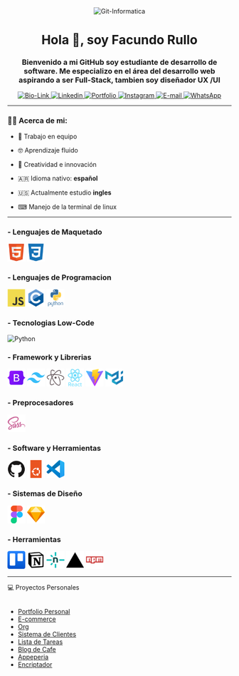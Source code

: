 <div id="header" align="center">
  <img
    src="https://media.giphy.com/media/btwPhnNxMZgBIA5gHj/giphy.gif"
    alt="Git-Informatica"
    width="200"
  />
  <h1 align="center">Hola 👋, soy Facundo Rullo</h1>
  <h3 align="center">
    Bienvenido a mi GitHub soy estudiante de desarrollo de software. Me especializo
    en el área del desarrollo web aspirando a ser Full-Stack, tambien soy diseñador UX /UI 
  </h3>
</div>
<div id="redes" align="center">
   <a href="https://facuur001.github.io/BioLink.github.io/">
    <img
      src="https://img.shields.io/badge/%F0%9F%91%89-Linkedin-violet"
      alt="Bio-Link"
    />
  </a>
  <a href="https://www.linkedin.com/in/facundo-rullo/">
    <img
      src="https://img.shields.io/badge/%F0%9F%91%89-Linkedin-blue"
      alt="Linkedin"
    />
  </a>
  <a href="https://facuur001.github.io/Portfolio.github.io/">
    <img
      src="https://img.shields.io/badge/%F0%9F%91%89-Portfolio-yellow"
      alt="Portfolio"
    />
  </a>
  <a href="https://www.instagram.com/facu.rullo12/?igshid=ZDdkNTZiNTM%3D">
    <img
      src="https://img.shields.io/badge/%F0%9F%91%89-Instagram-pink"
      alt="Instagram"
    />
  </a>
   <a href="https://mail.google.com/mail/u/0/?fs=1&tf=cm&source=mailto&to=facundorullo132@gmail.com">
    <img
      src="https://img.shields.io/badge/%F0%9F%91%89-E--mail-red"
      alt="E-mail"
    />
  </a>
  <a href="https://api.whatsapp.com/send/?phone=%2B5493515453894&text&type=phone_number&app_absent=0">
    <img
      src="https://img.shields.io/badge/%F0%9F%91%89-WhatsApp-green"
      alt="WhatsApp"
    />
  </a>
</div>

---

### 🙋‍♂️ Acerca de mi:

- 👥 Trabajo en equipo

- 🤓 Aprendizaje fluido

- 🧠 Creatividad e innovación

- 🇦🇷 Idioma nativo: **español**

- 🇺🇸 Actualmente estudio **ingles**

- ⌨ Manejo de la terminal de linux

---
<div id="herramientas" align="left">
    <div>
        <h3>- Lenguajes de Maquetado</h3>
        <img src="https://github.com/devicons/devicon/blob/master/icons/html5/html5-original.svg" alt="HTML" width="40px" height="40px">
        <img src="https://github.com/devicons/devicon/blob/master/icons/css3/css3-plain.svg" width="40px" height="40px">
    </div>
    <div>
        <h3>- Lenguajes de Programacion</h3>
        <img src="https://github.com/devicons/devicon/blob/master/icons/javascript/javascript-original.svg" alt="JavaScript" width="40px" height="40px">
        <img src="https://github.com/devicons/devicon/blob/master/icons/c/c-original.svg" alt="C" width="40px" height="40px">
        <img src="https://github.com/devicons/devicon/blob/master/icons/python/python-original-wordmark.svg" alt="Python" width="40px" height="40px">
    </div>
    <div>
        <h3>- Tecnologias Low-Code</h3>
        <img src="https://avatars.githubusercontent.com/u/16494738?s=200&v=4" alt="Python" width="40px" height="40px">
    </div>
    <div>
        <h3>- Framework y Librerias</h3>
        <img src="https://github.com/devicons/devicon/blob/master/icons/bootstrap/bootstrap-original.svg" alt="BootStrap" width="40px" height="40px">
        <img src="https://github.com/devicons/devicon/blob/master/icons/tailwindcss/tailwindcss-original.svg" alt="Tailwinds" width="40px" height="40px">
        <img src="https://github.com/devicons/devicon/blob/master/icons/atom/atom-original.svg" alt="Axios" width="40px" height="40px">
        <img src="https://github.com/devicons/devicon/blob/master/icons/react/react-original-wordmark.svg" alt="React" width="40px" height="40px">
        <img src="https://github.com/devicons/devicon/blob/master/icons/vitejs/vitejs-original.svg" alt="Vite-JS" width="40px" height="40px">
        <img src="https://github.com/devicons/devicon/blob/master/icons/materialui/materialui-original.svg" alt="React MUI" width="40px" height="40px">
    </div>
    <div>
        <h3>- Preprocesadores</h3>
        <img src="https://github.com/devicons/devicon/blob/master/icons/sass/sass-original.svg" alt="SASS" width="40px" height="40px">
    </div>
    <div>
        <h3>- Software y Herramientas</h3>
        <img src="https://github.com/devicons/devicon/blob/master/icons/github/github-original.svg" alt="GitHub" width="40px" height="40px">
        <img src="https://github.com/devicons/devicon/blob/master/icons/ubuntu/ubuntu-original.svg" alt="Linux-Ubuntu" width="40px" height="40px">
        <img src="https://github.com/devicons/devicon/blob/master/icons/vscode/vscode-original.svg" alt="VSC" width="40px" height="40px">
    </div>
    <div>
        <h3>- Sistemas de Diseño</h3>
        <img src="https://github.com/devicons/devicon/blob/master/icons/figma/figma-original.svg" alt="Figma" width="40px" height="40px">
        <img src="https://github.com/devicons/devicon/blob/master/icons/sketch/sketch-original.svg" alt="Skecht" width="40px" height="40px">
    </div>
    <div>
        <h3>- Herramientas</h3>
        <img src="https://github.com/devicons/devicon/blob/master/icons/trello/trello-original.svg" alt="Trello" width="40px" height="40px">
        <img src="https://github.com/devicons/devicon/blob/master/icons/notion/notion-original.svg" alt="Notion" width="40px" height="40px">
        <img src="https://github.com/devicons/devicon/blob/master/icons/netlify/netlify-original.svg" alt="Netlify" width="40px" height="40px">
        <img src="https://github.com/devicons/devicon/blob/master/icons/vercel/vercel-original.svg" alt="Vercel" width="40px" height="40px">
        <img src="https://github.com/devicons/devicon/blob/master/icons/npm/npm-original-wordmark.svg" alt="NPM" width="40px" height="40px">
    </div>
</div>
<hr/>
💻 Proyectos Personales 
<div><br></div>
<div>
  <ul>
    <li><a href="https://facuur001.github.io/Portfolio.github.io/">Portfolio Personal</a></li>
    <li><a href="https://e-commerce-github-bhm2ldihp-facuur001.vercel.app/">E-commerce</a></li>
    <li><a href="https://org-q2acqvk4m-facuur001.vercel.app/">Org</a></li>
    <li><a href="https://sistema-de-clientes-uzod-8n2cs81lv-facuur001.vercel.app/">Sistema de Clientes</a></li>
    <li><a href="https://app-tareas-7.netlify.app/">Lista de Tareas</a></li>
    <li><a href="https://blog-de-cafe-landing.netlify.app/">Blog de Cafe</a></li>
    <li><a href="https://facuur001.github.io/appeperia.github.io/">Appeperia</a></li>
    <li><a href="https://facuur001.github.io/EncriptadorJS.github.io/">Encriptador</a></li>
  <ul/>
</div>
